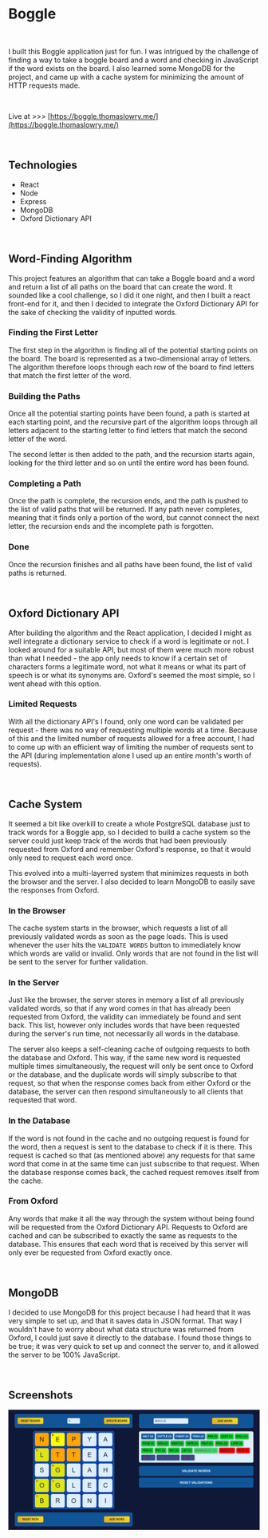 
# Boggle

<br>

I built this Boggle application just for fun. I was intrigued by the challenge of finding a way to take a boggle board and a word and checking in JavaScript if the word exists on the board. I also learned some MongoDB for the project, and came up with a cache system for minimizing the amount of HTTP requests made.

<br>

Live at >>> [https://boggle.thomaslowry.me/](https://boggle.thomaslowry.me/)

<br>

## Technologies

 - React
 - Node
 - Express
 - MongoDB
 - Oxford Dictionary API

<br>

## Word-Finding Algorithm

This project features an algorithm that can take a Boggle board and a word and return a list of all paths on the board that can create the word. It sounded like a cool challenge, so I did it one night, and then I built a react front-end for it, and then I decided to integrate the Oxford Dictionary API for the sake of checking the validity of inputted words.

### Finding the First Letter

The first step in the algorithm is finding all of the potential starting points on the board. The board is represented as a two-dimensional array of letters. The algorithm therefore loops through each row of the board to find letters that match the first letter of the word.

### Building the Paths

Once all the potential starting points have been found, a path is started at each starting point, and the recursive part of the algorithm loops through all letters adjacent to the starting letter to find letters that match the second letter of the word.

The second letter is then added to the path, and the recursion starts again, looking for the third letter and so on until the entire word has been found.

### Completing a Path

Once the path is complete, the recursion ends, and the path is pushed to the list of valid paths that will be returned. If any path never completes, meaning that it finds only a portion of the word, but cannot connect the next letter, the recursion ends and the incomplete path is forgotten.

### Done

Once the recursion finishes and all paths have been found, the list of valid paths is returned.

<br>

## Oxford Dictionary API

After building the algorithm and the React application, I decided I might as well integrate a dictionary service to check if a word is legitimate or not. I looked around for a suitable API, but most of them were much more robust than what I needed - the app only needs to know if a certain set of characters forms a legitimate word, not what it means or what its part of speech is or what its synonyms are. Oxford's seemed the most simple, so I went ahead with this option.

### Limited Requests

With all the dictionary API's I found, only one word can be validated per request - there was no way of requesting multiple words at a time. Because of this and the limited number of requests allowed for a free account, I had to come up with an efficient way of limiting the number of requests sent to the API (during implementation alone I used up an entire month's worth of requests).

<br>

## Cache System

It seemed a bit like overkill to create a whole PostgreSQL database just to track words for a Boggle app, so I decided to build a cache system so the server could just keep track of the words that had been previously requested from Oxford and remember Oxford's response, so that it would only need to request each word once.

This evolved into a multi-layerred system that minimizes requests in both the browser and the server. I also decided to learn MongoDB to easily save the responses from Oxford.

### In the Browser

The cache system starts in the browser, which requests a list of all previously validated words as soon as the page loads. This is used whenever the user hits the `VALIDATE WORDS` button to immediately know which words are valid or invalid. Only words that are not found in the list will be sent to the server for further validation.

### In the Server

Just like the browser, the server stores in memory a list of all previously validated words, so that if any word comes in that has already been requested from Oxford, the validity can immediately be found and sent back. This list, however only includes words that have been requested during the server's run time, not necessarily all words in the database.

The server also keeps a self-cleaning cache of outgoing requests to both the database and Oxford. This way, if the same new word is requested multiple times simultaneously, the request will only be sent once to Oxford or the database, and the duplicate words will simply subscribe to that request, so that when the response comes back from either Oxford or the database, the server can then respond simultaneously to all clients that requested that word.

### In the Database

If the word is not found in the cache and no outgoing request is found for the word, then a request is sent to the database to check if it is there. This request is cached so that (as mentioned above) any requests for that same word that come in at the same time can just subscribe to that request. When the database response comes back, the cached request removes itself from the cache.

### From Oxford

Any words that make it all the way through the system without being found will be requested from the Oxford Dictionary API. Requests to Oxford are cached and can be subscribed to exactly the same as requests to the database. This ensures that each word that is received by this server will only ever be requested from Oxford exactly once.

<br>

## MongoDB

I decided to use MongoDB for this project because I had heard that it was very simple to set up, and that it saves data in JSON format. That way I wouldn't have to worry about what data structure was returned from Oxford, I could just save it directly to the database. I found those things to be true; it was very quick to set up and connect the server to, and it allowed the server to be 100% JavaScript.

<br>

## Screenshots

<img src="https://github.com/Tommydreamer57/boggle/blob/master/screenshots/Boggle%20Copy.png?raw=true">
